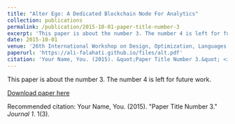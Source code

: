 ```yaml
---
title: "Alter Ego: A Dedicated Blockchain Node For Analytics"
collection: publications
permalink: /publication/2015-10-01-paper-title-number-3
excerpt: 'This paper is about the number 3. The number 4 is left for future work.'
date: 2015-10-01
venue: '26th International Workshop on Design, Optimization, Languages and Analytical Processing of Big Data'
paperurl: 'https://ali-falahati.github.io/files/alt.pdf'
citation: 'Your Name, You. (2015). &quot;Paper Title Number 3.&quot; <i>Journal 1</i>. 1(3).'
---
```

This paper is about the number 3. The number 4 is left for future work.

[Download paper here](https://ali-falahati.github.io/files/alt.pdf)

Recommended citation: Your Name, You. (2015). "Paper Title Number 3." <i>Journal 1</i>. 1(3).